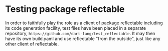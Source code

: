 # Testing package reflectable

In order to faithfully play the role as a client of package
reflectable including its code generation facility, test
files have been placed in a separate repository,
`https://github.com/dart-lang/test_reflectable`. It may then
have its own build.yaml and use reflectable "from the
outside", just like any other client of reflectable.

